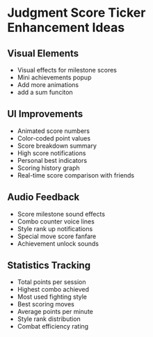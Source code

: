# Judgment Score Ticker Enhancement Ideas

## Visual Elements
- Visual effects for milestone scores
- Mini achievements popup
- Add more animations 
- add a sum funciton
## UI Improvements
- Animated score numbers
- Color-coded point values
- Score breakdown summary
- High score notifications
- Personal best indicators
- Scoring history graph
- Real-time score comparison with friends

## Audio Feedback
- Score milestone sound effects
- Combo counter voice lines
- Style rank up notifications
- Special move score fanfare
- Achievement unlock sounds

## Statistics Tracking
- Total points per session
- Highest combo achieved
- Most used fighting style
- Best scoring moves
- Average points per minute
- Style rank distribution
- Combat efficiency rating
